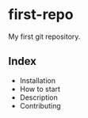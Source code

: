# first-repo

My first git repository.

## Index

- Installation
- How to start
- Description
- Contributing
